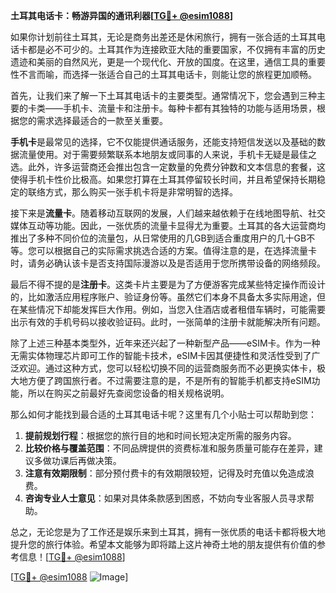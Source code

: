 **土耳其电话卡：畅游异国的通讯利器[[TG💪+ @esim1088](https://t.me/s/esim1088)]**

如果你计划前往土耳其，无论是商务出差还是休闲旅行，拥有一张合适的土耳其电话卡都是必不可少的。土耳其作为连接欧亚大陆的重要国家，不仅拥有丰富的历史遗迹和美丽的自然风光，更是一个现代化、开放的国度。在这里，通信工具的重要性不言而喻，而选择一张适合自己的土耳其电话卡，则能让您的旅程更加顺畅。

首先，让我们来了解一下土耳其电话卡的主要类型。通常情况下，您会遇到三种主要的卡类——手机卡、流量卡和注册卡。每种卡都有其独特的功能与适用场景，根据您的需求选择最适合的一款至关重要。

**手机卡**是最常见的选择，它不仅能提供通话服务，还能支持短信发送以及基础的数据流量使用。对于需要频繁联系本地朋友或同事的人来说，手机卡无疑是最佳之选。此外，许多运营商还会推出包含一定数量的免费分钟数和文本信息的套餐，这使得手机卡性价比极高。如果您打算在土耳其停留较长时间，并且希望保持长期稳定的联络方式，那么购买一张手机卡将是非常明智的选择。

接下来是**流量卡**。随着移动互联网的发展，人们越来越依赖于在线地图导航、社交媒体互动等功能。因此，一张优质的流量卡显得尤为重要。土耳其的各大运营商均推出了多种不同价位的流量包，从日常使用的几GB到适合重度用户的几十GB不等。您可以根据自己的实际需求挑选合适的方案。值得注意的是，在选择流量卡时，请务必确认该卡是否支持国际漫游以及是否适用于您所携带设备的网络频段。

最后不得不提的是**注册卡**。这类卡片主要是为了方便游客完成某些特定操作而设计的，比如激活应用程序账户、验证身份等。虽然它们本身不具备太多实际用途，但在某些情况下却能发挥巨大作用。例如，当您入住酒店或者租借车辆时，可能需要出示有效的手机号码以接收验证码。此时，一张简单的注册卡就能解决所有问题。

除了上述三种基本类型外，近年来还兴起了一种新型产品——eSIM卡。作为一种无需实体物理芯片即可工作的智能卡技术，eSIM卡因其便捷性和灵活性受到了广泛欢迎。通过这种方式，您可以轻松切换不同的运营商服务而不必更换实体卡，极大地方便了跨国旅行者。不过需要注意的是，不是所有的智能手机都支持eSIM功能，所以在购买之前最好先查阅您设备的相关规格说明。

那么如何才能找到最合适的土耳其电话卡呢？这里有几个小贴士可以帮助到您：

1. **提前规划行程**：根据您的旅行目的地和时间长短决定所需的服务内容。
2. **比较价格与覆盖范围**：不同品牌提供的资费标准和服务质量可能存在差异，建议多做功课后再做决策。
3. **注意有效期限制**：部分预付费卡的有效期限较短，记得及时充值以免造成浪费。
4. **咨询专业人士意见**：如果对具体条款感到困惑，不妨向专业客服人员寻求帮助。

总之，无论您是为了工作还是娱乐来到土耳其，拥有一张优质的电话卡都将极大地提升您的旅行体验。希望本文能够为即将踏上这片神奇土地的朋友提供有价值的参考信息！[[TG💪+ @esim1088](https://t.me/s/esim1088)]

[[TG💪+ @esim1088](https://t.me/s/esim1088) ![Image](https://i.postimg.cc/4NQfJmqS/Snipaste-2025-05-13-00-14-12.png)]